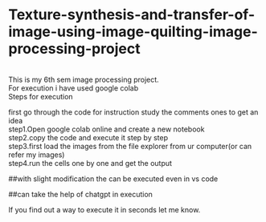 # Texture-synthesis-and-transfer-of-image-using-image-quilting-image-processing-project

<br> This is my 6th sem image processing project.
<br>
For execution i have used google colab<br>
<p2>Steps for execution<br><b2>

first go through the code for instruction study the comments ones to get an idea
<br>
step1.Open google colab online and create a new notebook<br>
step2.copy the code and execute it step by step<br>
step3.first load the images from the file explorer from ur computer(or can refer my images)<br>
step4.run the cells one by one and get the output
<br>

##with slight modification the can be executed even in vs code

##can take the help of chatgpt in execution

If you find out a way to execute it in seconds let me know.





